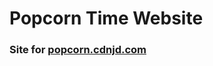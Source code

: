 Popcorn Time Website
======================

### Site for [popcorn.cdnjd.com](https://popcorn.cdnjd.com)
